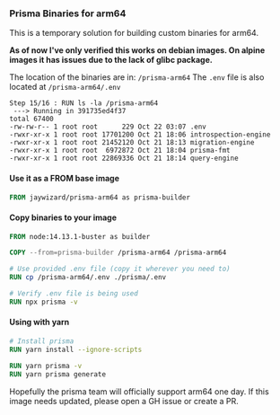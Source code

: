 ### Prisma Binaries for arm64
This is a temporary solution for building custom binaries for arm64.

**As of now I've only verified this works on debian images. On alpine images it has issues due to the lack of glibc package.**

The location of the binaries are in: `/prisma-arm64`
The `.env` file is also located at `/prisma-arm64/.env`
```
Step 15/16 : RUN ls -la /prisma-arm64
 ---> Running in 391735ed4f37
total 67400
-rw-rw-r-- 1 root root      229 Oct 22 03:07 .env
-rwxr-xr-x 1 root root 17701200 Oct 21 18:06 introspection-engine
-rwxr-xr-x 1 root root 21452120 Oct 21 18:13 migration-engine
-rwxr-xr-x 1 root root  6972872 Oct 21 18:04 prisma-fmt
-rwxr-xr-x 1 root root 22869336 Oct 21 18:14 query-engine
```

#### Use it as a FROM base image
```dockerfile
FROM jaywizard/prisma-arm64 as prisma-builder
```

#### Copy binaries to your image
```dockerfile
FROM node:14.13.1-buster as builder

COPY --from=prisma-builder /prisma-arm64 /prisma-arm64

# Use provided .env file (copy it wherever you need to)
RUN cp /prisma-arm64/.env ./prisma/.env

# Verify .env file is being used
RUN npx prisma -v
```

#### Using with yarn
```dockerfile
# Install prisma
RUN yarn install --ignore-scripts

RUN yarn prisma -v
RUN yarn prisma generate
```

Hopefully the prisma team will officially support arm64 one day. If this image needs updated, please open a GH issue or create a PR.